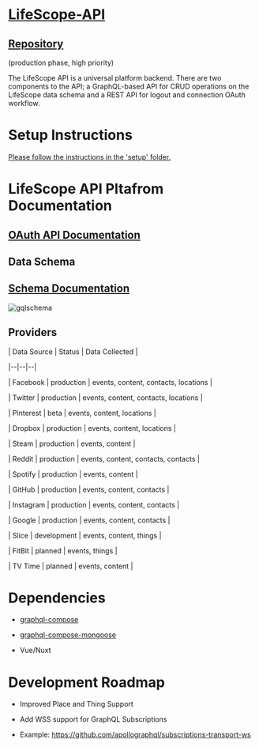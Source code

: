 
# [LifeScope-API](https://github.com/LifeScopeLabs/lifescope-api)

  

## [Repository](https://github.com/LifeScopeLabs/lifescope-api)

  

(production phase, high priority)

  

The LifeScope API is a universal platform backend. There are two components to the API; a GraphQL-based API for CRUD operations on the LifeScope data schema and a REST API for logout and connection OAuth workflow.

  
  

[gqlschema]:https://lifescopelabs.github.io/assets/diagrams/LifeScopeSchema.png

  

# Setup Instructions

  

[Please follow the instructions in the 'setup' folder.](https://github.com/LifeScopeLabs/lifescope-api/blob/master/setup/01-mongo-bitscoop.md)

  
  

# LifeScope API Pltafrom Documentation

  

## [OAuth API Documentation](https://github.com/LifeScopeLabs/lifescope-api/blob/master/documentation/oauth.md)

  

## Data Schema

  

## [Schema Documentation](https://github.com/LifeScopeLabs/lifescope-api/blob/master/documentation/schema.md)

  

![gqlschema]

  

## Providers

| Data Source | Status | Data Collected |

|--|--|--|

| Facebook | production | events, content, contacts, locations |

| Twitter | production | events, content, contacts, locations |

| Pinterest | beta | events, content, locations |

| Dropbox | production | events, content, locations |

| Steam | production | events, content |

| Reddit | production | events, content, contacts, contacts |

| Spotify | production | events, content |

| GitHub | production | events, content, contacts |

| Instagram | production | events, content, contacts |

| Google | production | events, content, contacts |

| Slice | development | events, content, things |

| FitBit | planned | events, things |

| TV Time | planned | events, content |

  
  

# Dependencies

  

* [graphql-compose](https://github.com/graphql-compose/graphql-compose)

* [graphql-compose-mongoose](https://github.com/graphql-compose/graphql-compose-mongoose)

* Vue/Nuxt

  

# Development Roadmap

  

- Improved Place and Thing Support

- Add WSS support for GraphQL Subscriptions

- Example: https://github.com/apollographql/subscriptions-transport-ws
<!--stackedit_data:
eyJoaXN0b3J5IjpbLTEwMzEzMjAyODgsMTI2MTI2NDg3NSwtMT
kyNzE0NDk2MCw1NDQ3NDA1MTUsLTE0ODAwMTU2NzQsMjA1NDgz
NDgwNCwxNjkzNDgwNjM2LDg0MDc0Nzg4MSwtMTU4NTI0OTg1N1
19
-->